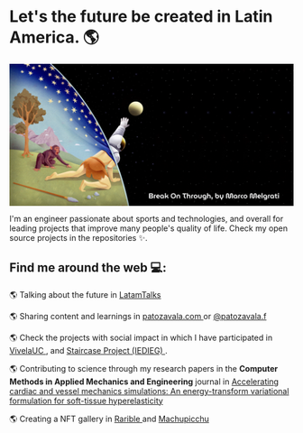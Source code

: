 # Let's the future be created in Latin America. 🌎

<img align="center"  src="https://github.com/patozavala/patozavala/blob/main/Break%20On%20Through%20by%20Marco%20Melgrati.png">

I'm an engineer passionate about sports and technologies, and overall for leading projects that improve many people's quality of life. Check my open source projects in the repositories ✨.

## Find me around the web 💻: 

🌎 Talking about the future in <a href="https://www.instagram.com/latamtalks/"> LatamTalks </a>  

🌎 Sharing content and learnings in <a href="https://patozavala.com/"> patozavala.com </a> or <a href="https://www.instagram.com/patozavala.f/"> @patozavala.f </a> 

🌎 Check the projects with social impact in which I have participated in <a href="https://vidauniversitaria.uc.cl/noticias-noticias-y-concursos/patricio-zavala-peldano-a-peldano-mejorando-la-vida-de-familias-portenas"> VivelaUC </a>, and <a href="https://isf-chile.org/portfolio/escalera-vista-al-mar/"> Staircase Project (IEDIEG) </a>.

🌎 Contributing to science through my research papers in the **Computer Methods in Applied Mechanics and Engineering** journal in <a href="https://www.sciencedirect.com/science/article/abs/pii/S0045782521001006"> Accelerating cardiac and vessel mechanics simulations: An energy-transform variational formulation for soft-tissue hyperelasticity </a>

🌎 Creating a NFT gallery in <a href="https://rarible.com/patozavala?tab=owned"> Rarible </a> and <a href="https://rarible.com/machupicchu"> Machupicchu </a>

